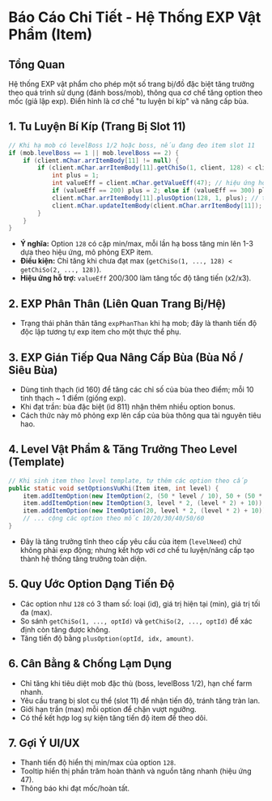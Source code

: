 # Báo Cáo Chi Tiết - Hệ Thống EXP Vật Phẩm (Item)

## Tổng Quan
Hệ thống EXP vật phẩm cho phép một số trang bị/đồ đặc biệt tăng trưởng theo quá trình sử dụng (đánh boss/mob), thông qua cơ chế tăng option theo mốc (giả lập exp). Điển hình là cơ chế "tu luyện bí kíp" và nâng cấp bùa.

## 1. Tu Luyện Bí Kíp (Trang Bị Slot 11)
```java
// Khi hạ mob có levelBoss 1/2 hoặc boss, nếu đang đeo item slot 11
if (mob.levelBoss == 1 || mob.levelBoss == 2) {
    if (client.mChar.arrItemBody[11] != null) {
        if (client.mChar.arrItemBody[11].getChiSo(1, client, 128) < client.mChar.arrItemBody[11].getChiSo(2, client, 128)) {
            int plus = 1;
            int valueEff = client.mChar.getValueEff(47); // hiệu ứng hỗ trợ tăng nhanh
            if (valueEff == 200) plus = 2; else if (valueEff == 300) plus = 3;
            client.mChar.arrItemBody[11].plusOption(128, 1, plus); // tăng tiến độ (như exp)
            client.mChar.updateItemBody(client.mChar.arrItemBody[11]);
        }
    }
}
```
- **Ý nghĩa:** Option `128` có cặp min/max, mỗi lần hạ boss tăng min lên 1-3 dựa theo hiệu ứng, mô phỏng EXP item.
- **Điều kiện:** Chỉ tăng khi chưa đạt max (`getChiSo(1, ..., 128) < getChiSo(2, ..., 128)`).
- **Hiệu ứng hỗ trợ:** `valueEff` 200/300 làm tăng tốc độ tăng tiến (x2/x3).

## 2. EXP Phân Thân (Liên Quan Trang Bị/Hệ)
- Trạng thái phân thân tăng `expPhanThan` khi hạ mob; đây là thanh tiến độ độc lập tương tự exp item cho một thực thể phụ.

## 3. EXP Gián Tiếp Qua Nâng Cấp Bùa (Bùa Nổ / Siêu Bùa)
- Dùng tinh thạch (id 160) để tăng các chỉ số của bùa theo điểm; mỗi 10 tinh thạch ~ 1 điểm (giống exp).
- Khi đạt trần: bùa đặc biệt (id 811) nhận thêm nhiều option bonus.
- Cách thức này mô phỏng exp lên cấp của bùa thông qua tài nguyên tiêu hao.

## 4. Level Vật Phẩm & Tăng Trưởng Theo Level (Template)
```java
// Khi sinh item theo level template, tự thêm các option theo cấp
public static void setOptionsVuKhi(Item item, int level) {
    item.addItemOption(new ItemOption(2, (50 * level / 10), 50 + (50 * level / 10)));
    item.addItemOption(new ItemOption(3, level * 2, (level * 2) + 10));
    item.addItemOption(new ItemOption(20, level * 2, (level * 2) + 10));
    // ... cộng các option theo mốc 10/20/30/40/50/60
}
```
- Đây là tăng trưởng tĩnh theo cấp yêu cầu của item (`levelNeed`) chứ không phải exp động; nhưng kết hợp với cơ chế tu luyện/nâng cấp tạo thành hệ thống tăng trưởng toàn diện.

## 5. Quy Ước Option Dạng Tiến Độ
- Các option như `128` có 3 tham số: loại (id), giá trị hiện tại (min), giá trị tối đa (max).
- So sánh `getChiSo(1, ..., optId)` và `getChiSo(2, ..., optId)` để xác định còn tăng được không.
- Tăng tiến độ bằng `plusOption(optId, idx, amount)`.

## 6. Cân Bằng & Chống Lạm Dụng
- Chỉ tăng khi tiêu diệt mob đặc thù (boss, levelBoss 1/2), hạn chế farm nhanh.
- Yêu cầu trang bị slot cụ thể (slot 11) để nhận tiến độ, tránh tăng tràn lan.
- Giới hạn trần (max) mỗi option để chặn vượt ngưỡng.
- Có thể kết hợp log sự kiện tăng tiến độ item để theo dõi.

## 7. Gợi Ý UI/UX
- Thanh tiến độ hiển thị min/max của option `128`.
- Tooltip hiển thị phần trăm hoàn thành và nguồn tăng nhanh (hiệu ứng 47).
- Thông báo khi đạt mốc/hoàn tất.
